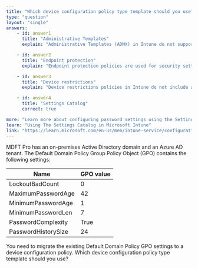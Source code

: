 ```yaml
---
title: "Which device configuration policy type template should you use?"
type: "question"
layout: "single"
answers:
    - id: answer1
      title: "Administrative Templates"
      explain: "Administrative Templates (ADMX) in Intune do not support all password policy settings like 'MaximumPasswordAge' that are available in Group Policy."

    - id: answer2
      title: "Endpoint protection"
      explain: "Endpoint protection policies are used for security settings like Windows Defender, not for password and account lockout policies."

    - id: answer3
      title: "Device restrictions"
      explain: "Device restrictions policies in Intune do not include account lockout settings like 'LockoutBadCount' that are available in Group Policy."

    - id: answer4
      title: "Settings Catalog"
      correct: true

more: "Learn more about configuring password settings using the Settings Catalog in Intune."
learn: "Using The Settings Catalog in Microsoft Intune"
link: "https://learn.microsoft.com/en-us/mem/intune-service/configuration/settings-catalog"
---
```

MDFT Pro has an on-premises Active Directory domain and an Azure AD tenant.
The Default Domain Policy Group Policy Object (GPO) contains the following settings:

| Name                | GPO value |
|---------------------|-----------|
| LockoutBadCount     | 0         |
| MaximumPasswordAge  | 42        |
| MinimumPasswordAge  | 1         |
| MinimumPasswordLen  | 7         |
| PasswordComplexity  | True      |
| PasswordHistorySize | 24        |

You need to migrate the existing Default Domain Policy GPO settings to a device configuration policy. Which device configuration policy type template should you use?
